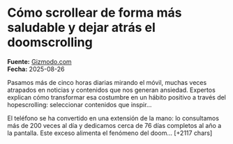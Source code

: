 # Cómo scrollear de forma más saludable y dejar atrás el doomscrolling

**Fuente:** [Gizmodo.com](https://es.gizmodo.com/como-scrollear-de-forma-mas-saludable-y-dejar-atras-el-doomscrolling-2000188151)  
**Fecha:** 2025-08-26

Pasamos más de cinco horas diarias mirando el móvil, muchas veces atrapados en noticias y contenidos que nos generan ansiedad. Expertos explican cómo transformar esa costumbre en un hábito positivo a través del hopescrolling: seleccionar contenidos que inspir…

El teléfono se ha convertido en una extensión de la mano: lo consultamos más de 200 veces al día y dedicamos cerca de 76 días completos al año a la pantalla. Este exceso alimenta el fenómeno del doom… [+2117 chars]
